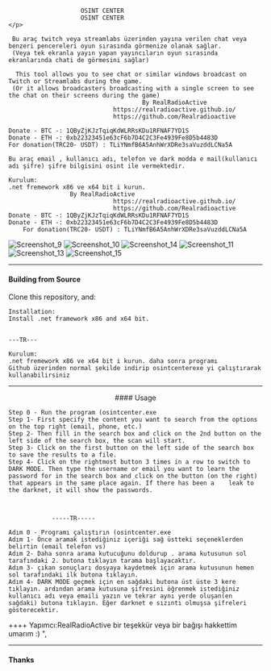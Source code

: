 
<p align="center">
    


						OSINT CENTER
  						OSINT CENTER
    </p>

  	 Bu araç twitch veya streamlabs üzerinden yayına verilen chat veya benzeri pencereleri oyun sırasında görmenize olanak sağlar.
  	 (Veya tek ekranla yayın yapan yayıncıların oyun sırasında ekranlarında chati de görmesini sağlar) 
   
 	  This tool allows you to see chat or similar windows broadcast on Twitch or Streamlabs during the game.
  	 (Or it allows broadcasters broadcasting with a single screen to see the chat on their screens during the game)
                                         By RealRadioActive           
                                 https://realradioactive.github.io/ 
                                 https://github.com/Realradioactive
	
	Donate - BTC -: 1QByZjKJzTqiqKdWLRRsKDu1RFNAF7YD1S 
	Donate - ETH -: 0xb22323451e63cF6b7D4C2C3Fe4939Fe8D5b4483D 	
 	For donation(TRC20- USDT) : TLiYNmfB6A5AnhWrXDRe3saVuzddLCNa5A		
	   
	Bu araç email , kullanıcı adı, telefon ve dark modda e mail(kullanıcı adı şifre) şifre bilgisini osint ile vermektedir.

	Kurulum:
	.net fremework x86 ve x64 bit i kurun.
		 			 By RealRadioActive           
                                 https://realradioactive.github.io/ 
                                 https://github.com/Realradioactive
	Donate - BTC -: 1QByZjKJzTqiqKdWLRRsKDu1RFNAF7YD1S 
	Donate - ETH -: 0xb22323451e63cF6b7D4C2C3Fe4939Fe8D5b4483D 	
    	For donation(TRC20- USDT) : TLiYNmfB6A5AnhWrXDRe3saVuzddLCNa5A		
</p>




![Screenshot_9](https://github.com/user-attachments/assets/a39647c9-7c8f-44f7-8351-d0aaec6789c0)
![Screenshot_10](https://github.com/user-attachments/assets/08934c31-5684-4589-a3e9-367f85ee3234)
![Screenshot_14](https://github.com/user-attachments/assets/f38bab7c-3e23-40cf-a25a-b2a5e531df2a)
![Screenshot_11](https://github.com/user-attachments/assets/04d2961b-e2bf-4747-93df-ea866febf888)
![Screenshot_13](https://github.com/user-attachments/assets/e7b9614e-e5bc-4778-ac0f-cbd8a740d7f9)
![Screenshot_15](https://github.com/user-attachments/assets/49c0cba9-124b-4503-9940-be39ad497b75)

---

#### Building from Source

Clone this repository, and:
```
Installation:
Install .net framework x86 and x64 bit.


---TR---

Kurulum:
.net fremework x86 ve x64 bit i kurun. daha sonra programı
Github üzerinden normal şekilde indirip osintcenterexe yi çalıştırarak kullanabilirsiniz
```

---
<p align="center">
	#### Usage

	Step 0 - Run the program (osintcenter.exe
	Step 1- First specify the content you want to search from the options on the top right (email, phone, etc.)
	Step 2- Then fill in the search box and click on the 2nd button on the left side of the search box, the scan will start.
	Step 3- Click on the first button on the left side of the search box to save the results to a file.
	Step 4- Click on the rightmost button 3 times in a row to switch to DARK MODE. Then type the username or email you want to learn the password for in the search box and click on the button (on the right) that appears in the same place again. If there has been a 	leak to the darknet, it will show the passwords.



				-----TR-----
    
	Adım 0 - Programı çalıştırın (osintcenter.exe
	Adım 1- Önce aramak istediğiniz içeriği sağ üstteki seçeneklerden belirtin (email telefon vs) 
	Adım 2- Daha sonra arama kutucuğunu doldurup . arama kutusunun sol tarafındaki 2. butona tıklayın tarama başlayacaktır.
	Adım 3- çıkan sonuçları dosyaya kaydetmek için arama kutusunun hemen sol tarafındaki ilk butona tıklayın. 
	Adım 4- DARK MODE geçmek için en sağdaki butona üst üste 3 kere tıklayın. ardından arama kutusuna şifresini öğrenmek istediğiniz kullanıcı adı veya emaili yazın ve tekrar aynı yerde oluşan(en sağdaki) butona tıklayın. Eğer darknet e sızıntı olmuşsa şifreleri 	gösterecektir.  
++++ Yapımcı:RealRadioActive bir teşekkür veya bir bağışı hakkettim umarım :) ",
                      



---

</p>

#### Thanks



